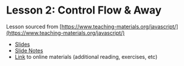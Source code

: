 # Lesson 2: Control Flow & Away

Lesson sourced from [https://www.teaching-materials.org/javascript/](https://www.teaching-materials.org/javascript/)

- [Slides](slides)<br>
- [Slide Notes](slide-notes.md)<br>
- [Link](https://www.teaching-materials.org/javascript/#lesson2) to online materials (additional reading, exercises, etc)